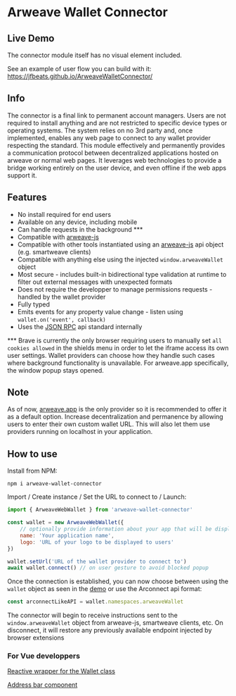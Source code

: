 # Arweave Wallet Connector

## Live Demo

The connector module itself has no visual element included.

See an example of user flow you can build with it: https://jfbeats.github.io/ArweaveWalletConnector/

## Info

The connector is a final link to permanent account managers. Users are not required to install anything and are not restricted to specific device types or operating systems. The system relies on no 3rd party and, once implemented, enables any web page to connect to any wallet provider respecting the standard. This module effectively and permanently provides a communication protocol between decentralized applications hosted on arweave or normal web pages. It leverages web technologies to provide a bridge working entirely on the user device, and even offline if the web apps support it.

## Features

- No install required for end users
- Available on any device, including mobile
- Can handle requests in the background ***
- Compatible with [arweave-js](https://github.com/ArweaveTeam/arweave-js)
- Compatible with other tools instantiated using an [arweave-js](https://github.com/ArweaveTeam/arweave-js) api object (e.g. smartweave clients)
- Compatible with anything else using the injected `window.arweaveWallet` object
- Most secure - includes built-in bidirectional type validation at runtime to filter out external messages with unexpected formats
- Does not require the developper to manage permissions requests - handled by the wallet provider
- Fully typed
- Emits events for any property value change - listen using `wallet.on('event', callback)`
- Uses the [JSON RPC](https://www.jsonrpc.org/specification) api standard internally

*** Brave is currently the only browser requiring users to manually set `all cookies allowed` in the shields menu in order to let the iframe access its own user settings. Wallet providers can choose how they handle such cases where background functionality is unavailable. For arweave.app specifically, the window popup stays opened.

## Note

As of now, [arweave.app](https://arweave.app) is the only provider so it is recommended to offer it as a default option. Increase decentralization and permanence by allowing users to enter their own custom wallet URL. This will also let them use providers running on localhost in your application.

## How to use
Install from NPM:

```
npm i arweave-wallet-connector
```

Import / Create instance / Set the URL to connect to / Launch:

```js
import { ArweaveWebWallet } from 'arweave-wallet-connector'

const wallet = new ArweaveWebWallet({
	// optionally provide information about your app that will be displayed in the wallet provider interface
	name: 'Your application name',
	logo: 'URL of your logo to be displayed to users'
})

wallet.setUrl('URL of the wallet provider to connect to')
await wallet.connect() // on user gesture to avoid blocked popup
```

Once the connection is established, you can now choose between using the `wallet` object as seen in the [demo](https://jfbeats.github.io/ArweaveWalletConnector/) or use the Arconnect api format:

```js
const arconnectLikeAPI = wallet.namespaces.arweaveWallet
```

The connector will begin to receive instructions sent to the `window.arweaveWallet` object from arweave-js, smartweave clients, etc. On disconnect, it will restore any previously available endpoint injected by browser extensions

### For Vue developpers

[Reactive wrapper for the Wallet class](example/src/ReactiveWallet.ts)

[Address bar component](example/src/components/WalletSelector.vue)
